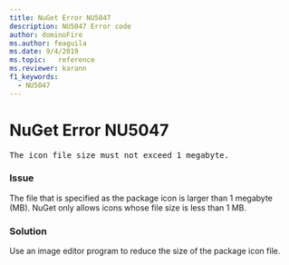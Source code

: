 ```yaml
---
title: NuGet Error NU5047
description: NU5047 Error code
author: dominoFire
ms.author: feaguila
ms.date: 9/4/2019
ms.topic:   reference
ms.reviewer: karann
f1_keywords: 
  - NU5047
---
```


# NuGet Error NU5047

<pre>The icon file size must not exceed 1 megabyte.</pre>


### Issue 

The file that is specified as the package icon is larger than 1 megabyte (MB). NuGet only allows icons whose file size is less than 1 MB.


### Solution

Use an image editor program to reduce the size of the package icon file.
